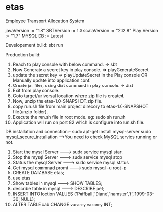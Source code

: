 # etas
Employee Transport Allocation System

javaVersion   := "1.8"
SBTVersion    := 1.0
scalaVersion := "2.12.8"
Play Version := "1.7"
MYSQL DB := Latest

Developement build:
sbt run

Production build:
1. Reach to play console with below command.
     => sbt
2. Now Generate a secret key in play console.
     => playGenerateSecret
3. update the secret key
     => playUpdateSecret in the Play console OR Manually update into application.conf.
4. Create jar files, using dist command in play console.
     => dist
5. Exit from play console.
6. Goto target/universal location where zip file is created.
7. Now, unzip the etas-1.0-SNAPSHOT.zip file.
8. copy run.sh file from main project direcory to etas-1.0-SNAPSHOT file(unzip folder).
9. Execute the run.sh file in root mode. eg: sudo sh run.sh
10. Application will run on port 82 which is configure into run.sh file. 

DB installation and connection:-
sudo apt-get install mysql-server
sudo mysql_secure_installation -->You need to check MySQL servics running or not.
1. Start the mysql Server ---> sudo service mysql start
2. Stop the mysql Server --->  sudo service mysql stop
3. Status the mysql Server ---> sudo service mysql status
4. Get mysql commnad promt ---> sudo mysql -u root -p
5. CREATE DATABASE etas;
6. use etas
7. Show tables in mysql ---> SHOW TABLES;
8. describe table in mysql ---> DESCRIBE pet;
9. INSERT INTO loction VALUES ('Puffball','Diane','hamster','f','1999-03-30',NULL);
10. ALTER TABLE cab CHANGE `varancy` `vacancy` INT;
